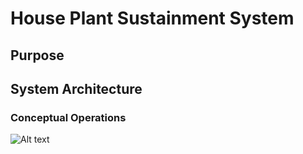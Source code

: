 # House Plant Sustainment System

## Purpose

## System Architecture

### Conceptual Operations
![Alt text](ref/system-diagram.svg)